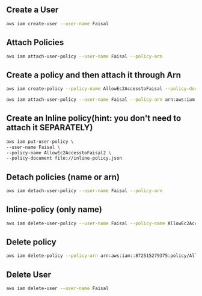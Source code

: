 ## Create a User
```sh
aws iam create-user --user-name Faisal
```

## Attach Policies
```sh
aws iam attach-user-policy --user-name Faisal --policy-arn
```

## Create a policy and then attach it through Arn
```sh
aws iam create-policy --policy-name AllowEc2AccesstoFaisal --policy-document file://policy.json
```
```sh
aws iam attach-user-policy --user-name Faisal --policy-arn arn:aws:iam::872515279375:policy/AllowEc2AccesstoFaisal
```

## Create an Inline policy(hint: you don't need to attach it SEPARATELY)
```sh
aws iam put-user-policy \
--user-name Faisal \
--policy-name AllowEc2AccesstoFaisal2 \
--policy-document file://inline-policy.json
```
## Detach policies (name or arn)
```sh
aws iam detach-user-policy --user-name Faisal --policy-arn
```

## Inline-policy (only name)
```sh
aws iam delete-user-policy --user-name Faisal --policy-name AllowEc2AccesstoFaisal2
```

## Delete policy
```sh
aws iam delete-policy --policy-arn arn:aws:iam::872515279375:policy/AllowEc2AccesstoFaisal
```

## Delete User
```sh
aws iam delete-user --user-name Faisal
```